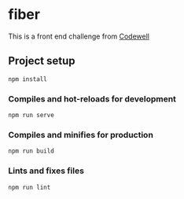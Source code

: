 # fiber
This is a front end challenge from [Codewell](https://www.codewell.cc/challenges/608a7e639691700015db16d1)

## Project setup
```
npm install
```

### Compiles and hot-reloads for development
```
npm run serve
```

### Compiles and minifies for production
```
npm run build
```

### Lints and fixes files
```
npm run lint
```
